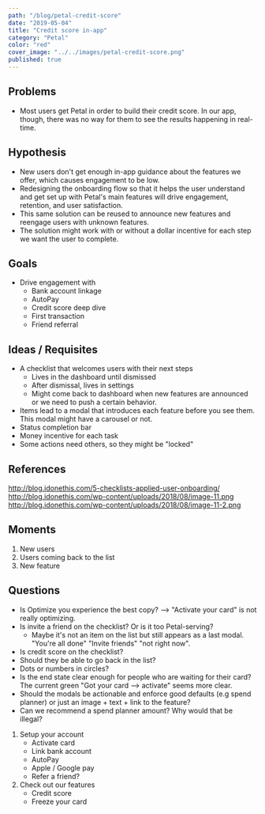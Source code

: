 ```yaml
---
path: "/blog/petal-credit-score"
date: "2019-05-04"
title: "Credit score in-app"
category: "Petal"
color: "red"
cover_image: "../../images/petal-credit-score.png"
published: true
---
```



## Problems
- Most users get Petal in order to build their credit score. In our app, though, there was no way for them to see the results happening in real-time.

## Hypothesis
- New users don't get enough in-app guidance about the features we offer, which causes engagement to be low.
- Redesigning the onboarding flow so that it helps the user understand and get set up with Petal's main features will drive engagement, retention, and user satisfaction.
- This same solution can be reused to announce new features and reengage users with unknown features.
- The solution might work with or without a dollar incentive for each step we want the user to complete.

## Goals
- Drive engagement with 
	- Bank account linkage
	- AutoPay
	- Credit score deep dive
	- First transaction
	- Friend referral

## Ideas / Requisites
- A checklist that welcomes users with their next steps
	- Lives in the dashboard until dismissed
	- After dismissal, lives in settings
	- Might come back to dashboard when new features are announced or we need to push a certain behavior.
- Items lead to a modal that introduces each feature before you see them. This modal might have a carousel or not.
- Status completion bar
- Money incentive for each task
- Some actions need others, so they might be "locked"


## References
http://blog.idonethis.com/5-checklists-applied-user-onboarding/
http://blog.idonethis.com/wp-content/uploads/2018/08/image-11.png
http://blog.idonethis.com/wp-content/uploads/2018/08/image-11-2.png


## Moments
1. New users
2. Users coming back to the list
3. New feature


## Questions
- Is Optimize you experience the best copy? --> "Activate your card" is not really optimizing.
- Is invite a friend on the checklist? Or is it too Petal-serving?
	- Maybe it's not an item on the list but still appears as a last modal. "You're all done" "Invite friends" "not right now".
- Is credit score on the checklist?
- Should they be able to go back in the list?
- Dots or numbers in circles?
- Is the end state clear enough for people who are waiting for their card? The current green "Got your card --> activate" seems more clear.
- Should the modals be actionable and enforce good defaults (e.g spend planner) or just an image + text + link to the feature?
- Can we recommend a spend planner amount? Why would that be illegal?


1. Setup your account
	- Activate card
	- Link bank account
	- AutoPay
	- Apple / Google pay
	- Refer a friend?
2. Check out our features
	- Credit score
	- Freeze your card